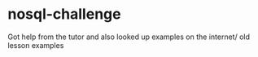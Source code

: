 # nosql-challenge
Got help from the tutor and also looked up examples on the internet/ old lesson examples
